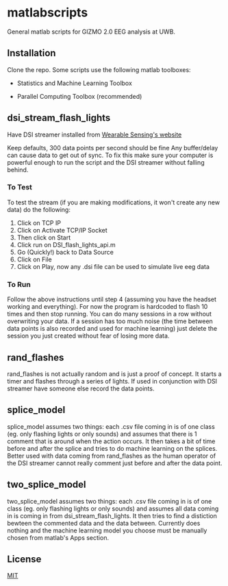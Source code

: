 # matlabscripts
 
General matlab scripts for GIZMO 2.0 EEG analysis at UWB.

## Installation

Clone the repo. Some scripts use the following matlab toolboxes:

- Statistics and Machine Learning Toolbox

- Parallel Computing Toolbox (recommended)

## dsi_stream_flash_lights

Have DSI streamer installed from [Wearable Sensing's website](https://wearablesensing.com/support/downloadables/)

Keep defaults, 300 data points per second should be fine
Any buffer/delay can cause data to get out of sync. To fix this make sure your computer is powerful enough to run the script and the DSI streamer without falling behind.

### To Test

To test the stream (if you are making modifications, it won't create any new data) do the following:
1. Click on TCP IP
2. Click on Activate TCP/IP Socket
3. Then click on Start
4. Click run on DSI_flash_lights_api.m
5. Go (Quickly!) back to Data Source
6. Click on File
7. Click on Play, now any .dsi file can be used to simulate live eeg data

### To Run

Follow the above instructions until step 4 (assuming you have the headset working and everything). For now the program is hardcoded to flash 10 times and then stop running. You can do many sessions in a row without overwriting your data. If a session has too much noise (the time between data points is also recorded and used for machine learning) just delete the session you just created without fear of losing more data.

## rand_flashes

rand_flashes is not actually random and is just a proof of concept. It starts a timer and flashes through a series of lights. If used in conjunction with DSI streamer have someone else record the data points.

## splice_model

splice_model assumes two things: each .csv file coming in is of one class (eg. only flashing lights or only sounds) and assumes that there is 1 comment that is around when the action occurs. It then takes a bit of time before and after the splice and tries to do machine learning on the splices. Better used with data coming from rand_flashes as the human operator of the DSI streamer cannot really comment just before and after the data point.

## two_splice_model

two_splice_model assumes two things: each .csv file coming in is of one class (eg. only flashing lights or only sounds) and assumes all data coming in is coming in from dsi_stream_flash_lights. It then tries to find a distiction bewteen the commented data and the data between. Currently does nothing and the machine learning model you choose must be manually chosen from matlab's Apps section.

## License
[MIT](https://choosealicense.com/licenses/mit/)
